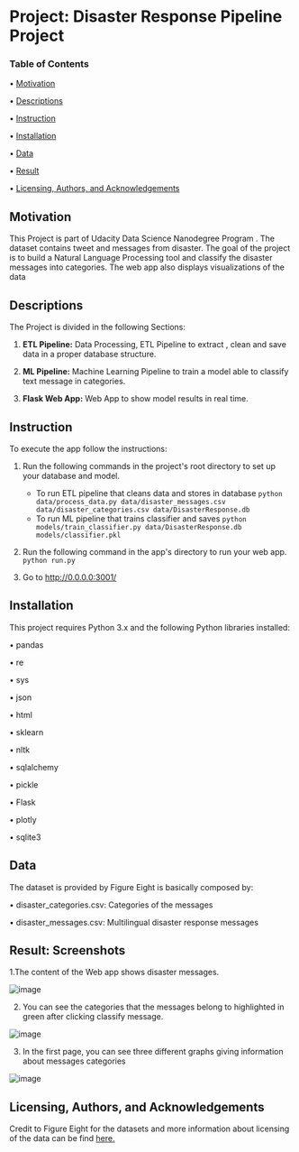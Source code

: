 # Project:  Disaster Response Pipeline Project

### Table of Contents
•	[Motivation](#Motivation)

•	[Descriptions](#Description)

•	[Instruction](#Instruction)

•	[Installation](#Installation)

•	[Data](#Data)

•	[Result](#Result)

•	[Licensing, Authors, and Acknowledgements](#Licensing)

## Motivation <a name="Motivation"></a>

This Project is part of Udacity Data Science Nanodegree Program . The dataset contains tweet and messages from disaster. The goal of the project is to build a Natural Language Processing tool and classify the disaster messages into categories. The web app also displays visualizations of the data

## Descriptions <a name="Descriptions"></a>
The Project is divided in the following Sections:

1.	**ETL Pipeline:**  Data Processing, ETL Pipeline to extract , clean  and save data  in a proper database structure.

2.	**ML Pipeline:**  Machine Learning Pipeline to train a model able to classify text message in categories.

3.	**Flask Web App:**  Web App to show model results in real time.

## Instruction <a name="Instruction"></a>

To execute the app follow the instructions:
1. Run the following commands in the project's root directory to set up your database and model.

    - To run ETL pipeline that cleans data and stores in database
        `python data/process_data.py data/disaster_messages.csv data/disaster_categories.csv data/DisasterResponse.db`
    - To run ML pipeline that trains classifier and saves
        `python models/train_classifier.py data/DisasterResponse.db models/classifier.pkl`

2. Run the following command in the app's directory to run your web app.
    `python run.py`

3. Go to http://0.0.0.0:3001/



## Installation <a name="Installation"></a>

This project requires Python 3.x and the following Python libraries installed:

•	pandas

•	re

•	sys

•	json

•	html

•	sklearn

•	nltk

•	sqlalchemy

•	pickle

•	Flask

•	plotly

•	sqlite3


## Data <a name="Data"></a>

The dataset is provided by Figure Eight is basically composed by:

•	disaster_categories.csv: Categories of the messages

•	disaster_messages.csv: Multilingual disaster response messages


## Result: Screenshots <a name="Result: Screenshots"></a>

1.The content of the Web app shows disaster messages.

![image](https://user-images.githubusercontent.com/59744578/115153223-6fd96e80-a03a-11eb-8be4-a189cbc13042.png)

2.	You can see the categories that the messages belong to highlighted  in green after clicking classify message.

![image](https://user-images.githubusercontent.com/59744578/115153584-66510600-a03c-11eb-8b8e-a814d3a4c717.png)

3.	In the first page, you can see three different graphs giving information about messages categories

![image](https://user-images.githubusercontent.com/59744578/115153594-749f2200-a03c-11eb-9eec-dc601252261d.png)

## Licensing, Authors, and Acknowledgements
Credit to Figure Eight for the datasets and more information about licensing of the data can be find [here.](https://appen.com/open-source-datasets/)


